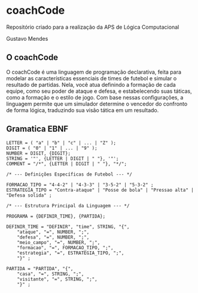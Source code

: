 # coachCode
Repositório criado para a realização da APS de Lógica Computacional

Gustavo Mendes

## O coachCode
O coachCode é uma linguagem de programação declarativa, feita para modelar as características essenciais de times de futebol e simular o resultado de partidas. Nela, você atua definindo a formação de cada equipe, como seu poder de ataque e defesa, e estabelecendo suas táticas, como a formação e o estilo de jogo. Com base nessas configurações, a linguagem permite que um simulador determine o vencedor do confronto de forma lógica, traduzindo sua visão tática em um resultado.

## Gramatica EBNF

```
LETTER = ( "a" | "b" | "c" | ... | "Z" );
DIGIT = ( "0" | "1" | ... | "9" );
NUMBER = DIGIT, {DIGIT};
STRING = '"', {LETTER | DIGIT | " "}, '"';
COMMENT = "/*", {LETTER | DIGIT | " "}, "*/";

/* --- Definições Específicas de Futebol --- */

FORMACAO_TIPO = "4-4-2" | "4-3-3" | "3-5-2" | "5-3-2" ;
ESTRATEGIA_TIPO = "Contra-ataque" | "Posse de bola" | "Pressao alta" | "Defesa solida" ;

/* --- Estrutura Principal da Linguagem --- */

PROGRAMA = {DEFINIR_TIME}, {PARTIDA};

DEFINIR_TIME = "DEFINIR", "time", STRING, "{", 
    "ataque", "=", NUMBER, ";",
    "defesa", "=", NUMBER, ";",
    "meio_campo", "=", NUMBER, ";",
    "formacao", "=", FORMACAO_TIPO, ";",
    "estrategia", "=", ESTRATEGIA_TIPO, ";",
    "}" ;

PARTIDA = "PARTIDA", "{",
    "casa", "=", STRING, ";",
    "visitante", "=", STRING, ";",
    "}" ;

```
